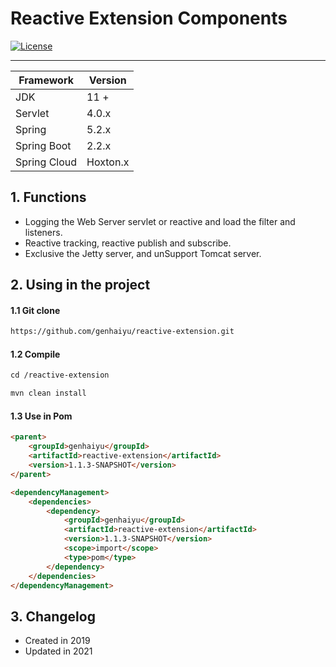 # Reactive Extension Components

[![License](https://img.shields.io/github/license/genhaiyu/reactive-extension)](https://github.com/genhaiyu/reactive-extension/blob/master/LICENSE)

------

| Framework    | Version   |
| ------------ | --------- |
| JDK          | 11 +      |
| Servlet      | 4.0.x     |
| Spring       | 5.2.x     |
| Spring Boot  | 2.2.x     |
| Spring Cloud | Hoxton.x  |


## 1. Functions


* Logging the Web Server servlet or reactive and load the filter and listeners.
* Reactive tracking, reactive publish and subscribe.
* Exclusive the Jetty server, and unSupport Tomcat server.


## 2. Using in the project

#### 1.1 Git clone

```html
https://github.com/genhaiyu/reactive-extension.git
```

#### 1.2 Compile

```html
cd /reactive-extension

mvn clean install
```

#### 1.3 Use in Pom

```html
<parent>
    <groupId>genhaiyu</groupId>
    <artifactId>reactive-extension</artifactId>
    <version>1.1.3-SNAPSHOT</version>
</parent>

<dependencyManagement>
    <dependencies>
        <dependency>
            <groupId>genhaiyu</groupId>
            <artifactId>reactive-extension</artifactId>
            <version>1.1.3-SNAPSHOT</version>
            <scope>import</scope>
            <type>pom</type>
        </dependency>
    </dependencies>
</dependencyManagement>
```

## 3. Changelog

* Created in 2019
* Updated in 2021